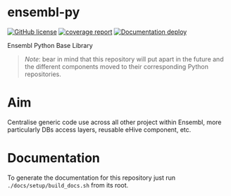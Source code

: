 # ensembl-py

[![GitHub license](https://img.shields.io/github/license/Ensembl/ensembl-py)](https://github.com/Ensembl/ensembl-py/blob/main/LICENSE)
[![coverage report](https://jalvarez.gitdocs.ebi.ac.uk/ensembl-py/coverage-badge.svg)](https://jalvarez.gitdocs.ebi.ac.uk/ensembl-py/)
[![Documentation deploy](https://github.com/Ensembl/ensembl-py/actions/workflows/documentation.yml/badge.svg)](https://ensembl.github.io/ensembl-py)

Ensembl Python Base Library

> _Note_: bear in mind that this repository will put apart in the future and the different components moved to their corresponding Python repositories.

# Aim

Centralise generic code use across all other project within Ensembl, more particularly DBs access layers, reusable eHive component, etc.

# Documentation

To generate the documentation for this repository just run `./docs/setup/build_docs.sh` from its root.
